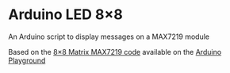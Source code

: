 # Arduino LED 8×8

An Arduino script to display messages on a MAX7219 module

Based on the [8×8 Matrix MAX7219 code](http://playground.arduino.cc/LEDMatrix/Max7219) available on the [Arduino Playground](http://playground.arduino.cc)

